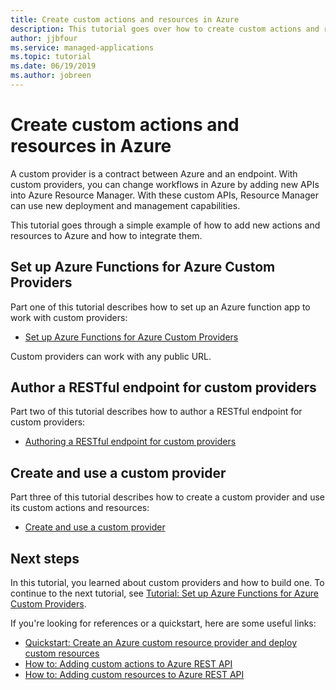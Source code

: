 ```yaml
---
title: Create custom actions and resources in Azure
description: This tutorial goes over how to create custom actions and resources in Azure Resource Manager. It also shows how custom workflows interoperate with Azure Resource Manager Templates, Azure CLI, Azure Policy, and Azure Activity Log.
author: jjbfour
ms.service: managed-applications
ms.topic: tutorial
ms.date: 06/19/2019
ms.author: jobreen
---
```


# Create custom actions and resources in Azure

A custom provider is a contract between Azure and an endpoint. With custom providers, you can change workflows in Azure by adding new APIs into Azure Resource Manager. With these custom APIs, Resource Manager can use new deployment and management capabilities.

This tutorial goes through a simple example of how to add new actions and resources to Azure and how to integrate them.

## Set up Azure Functions for Azure Custom Providers

Part one of this tutorial describes how to set up an Azure function app to work with custom providers:

- [Set up Azure Functions for Azure Custom Providers](./tutorial-custom-providers-function-setup.md)

Custom providers can work with any public URL.

## Author a RESTful endpoint for custom providers

Part two of this tutorial describes how to author a RESTful endpoint for custom providers:

- [Authoring a RESTful endpoint for custom providers](./tutorial-custom-providers-function-authoring.md)

## Create and use a custom provider

Part three of this tutorial describes how to create a custom provider and use its custom actions and resources:

- [Create and use a custom provider](./tutorial-custom-providers-create.md)

## Next steps

In this tutorial, you learned about custom providers and how to build one. To continue to the next tutorial, see [Tutorial: Set up Azure Functions for Azure Custom Providers](./tutorial-custom-providers-function-setup.md).

If you're looking for references or a quickstart, here are some useful links:

- [Quickstart: Create an Azure custom resource provider and deploy custom resources](./create-custom-provider.md)
- [How to: Adding custom actions to Azure REST API](./custom-providers-action-endpoint-how-to.md)
- [How to: Adding custom resources to Azure REST API](./custom-providers-resources-endpoint-how-to.md)
